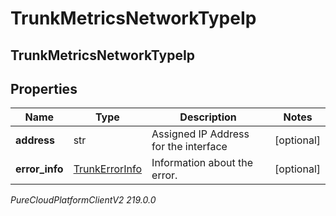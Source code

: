 # TrunkMetricsNetworkTypeIp

## TrunkMetricsNetworkTypeIp

## Properties

|Name | Type | Description | Notes|
|------------ | ------------- | ------------- | -------------|
| **address** | str | Assigned IP Address for the interface | [optional] |
| **error_info** | [TrunkErrorInfo](TrunkErrorInfo) | Information about the error. | [optional] |



_PureCloudPlatformClientV2 219.0.0_
